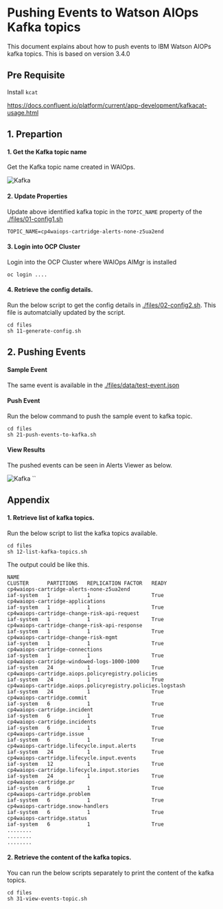 #  Pushing Events to Watson AIOps Kafka topics

This document explains about how to push events to IBM Watson AIOPs kafka topics. This is based on version 3.4.0

## Pre Requisite

Install `kcat` 

https://docs.confluent.io/platform/current/app-development/kafkacat-usage.html


## 1. Prepartion


#### 1. Get the Kafka topic name

Get the Kafka topic name created in WAIOps.

![Kafka](../images/image1.png)

#### 2. Update Properties

Update above identified kafka topic in the `TOPIC_NAME` property of the [./files/01-config1.sh](./files/01-config1.sh) 

```
TOPIC_NAME=cp4waiops-cartridge-alerts-none-z5ua2end
```

#### 3. Login into OCP Cluster

Login into the OCP Cluster where WAIOps AIMgr is installed 

```
oc login ....
```

#### 4. Retrieve the config details.

Run the below script to get the config details in [./files/02-config2.sh](./files/02-config2.sh). This file is automatcially updated by the script.

```
cd files
sh 11-generate-config.sh
```

## 2. Pushing Events

#### Sample Event

The same event is available in the [./files/data/test-event.json](./files/data/test-event.json)

#### Push Event

Run the below command to push the sample event to kafka topic.

```
cd files
sh 21-push-events-to-kafka.sh
```

#### View Results

The pushed events can be seen in Alerts Viewer as below.

![Kafka](../images/image2.png)
``

## Appendix

#### 1. Retrieve list of kafka topics.

Run the below script to list the kafka topics available.

```
cd files
sh 12-list-kafka-topics.sh
```

The output could be like this.

```
NAME                                                                                                               CLUSTER      PARTITIONS   REPLICATION FACTOR   READY
cp4waiops-cartridge-alerts-none-z5ua2end                                                                           iaf-system   1            1                    True
cp4waiops-cartridge-applications                                                                                   iaf-system   1            1                    True
cp4waiops-cartridge-change-risk-api-request                                                                        iaf-system   1            1                    True
cp4waiops-cartridge-change-risk-api-response                                                                       iaf-system   1            1                    True
cp4waiops-cartridge-change-risk-mgmt                                                                               iaf-system   1            1                    True
cp4waiops-cartridge-connections                                                                                    iaf-system   1            1                    True
cp4waiops-cartridge-windowed-logs-1000-1000                                                                        iaf-system   24           1                    True
cp4waiops-cartridge.aiops.policyregistry.policies                                                                  iaf-system   24           1                    True
cp4waiops-cartridge.aiops.policyregistry.policies.logstash                                                         iaf-system   24           1                    True
cp4waiops-cartridge.commit                                                                                         iaf-system   6            1                    True
cp4waiops-cartridge.incident                                                                                       iaf-system   6            1                    True
cp4waiops-cartridge.incidents                                                                                      iaf-system   6            1                    True
cp4waiops-cartridge.issue                                                                                          iaf-system   6            1                    True
cp4waiops-cartridge.lifecycle.input.alerts                                                                         iaf-system   24           1                    True
cp4waiops-cartridge.lifecycle.input.events                                                                         iaf-system   12           1                    True
cp4waiops-cartridge.lifecycle.input.stories                                                                        iaf-system   24           1                    True
cp4waiops-cartridge.pr                                                                                             iaf-system   6            1                    True
cp4waiops-cartridge.problem                                                                                        iaf-system   6            1                    True
cp4waiops-cartridge.snow-handlers                                                                                  iaf-system   6            1                    True
cp4waiops-cartridge.status                                                                                         iaf-system   6            1                    True
........
........
........
```

#### 2. Retrieve the content of the kafka topics.

You  can run the below scripts separately to print the content of the kafka topics.

```
cd files
sh 31-view-events-topic.sh
```
